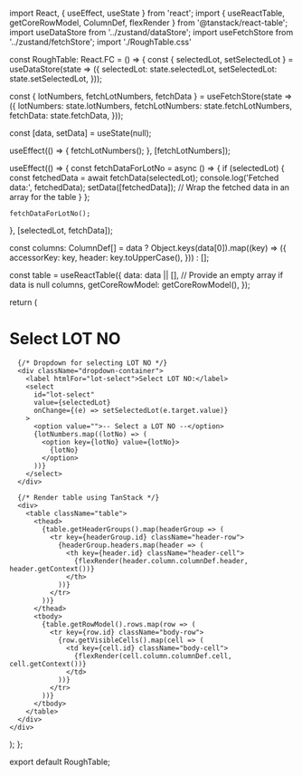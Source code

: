 import React, { useEffect, useState } from 'react';
import { useReactTable, getCoreRowModel, ColumnDef, flexRender } from '@tanstack/react-table';
import useDataStore from '../zustand/dataStore';
import useFetchStore from '../zustand/fetchStore';
import './RoughTable.css'

const RoughTable: React.FC = () => {
  const { selectedLot, setSelectedLot } = useDataStore(state => ({
    selectedLot: state.selectedLot,
    setSelectedLot: state.setSelectedLot,
  }));

  const { lotNumbers, fetchLotNumbers, fetchData } = useFetchStore(state => ({
    lotNumbers: state.lotNumbers,
    fetchLotNumbers: state.fetchLotNumbers,
    fetchData: state.fetchData,
  }));

  const [data, setData] = useState<any>(null);

  useEffect(() => {
    fetchLotNumbers();
  }, [fetchLotNumbers]);

  useEffect(() => {
    const fetchDataForLotNo = async () => {
      if (selectedLot) {
        const fetchedData = await fetchData(selectedLot);
        console.log('Fetched data:', fetchedData);
        setData([fetchedData]); // Wrap the fetched data in an array for the table
      }
    };

    fetchDataForLotNo();
  }, [selectedLot, fetchData]);

  const columns: ColumnDef<any>[] = data ? Object.keys(data[0]).map((key) => ({
    accessorKey: key,
    header: key.toUpperCase(),
  })) : [];

  const table = useReactTable({
    data: data || [], // Provide an empty array if data is null
    columns,
    getCoreRowModel: getCoreRowModel(),
  });

  return (
    <div className="container">
      <h1 className="heading">Select LOT NO</h1>

      {/* Dropdown for selecting LOT NO */}
      <div className="dropdown-container">
        <label htmlFor="lot-select">Select LOT NO:</label>
        <select
          id="lot-select"
          value={selectedLot}
          onChange={(e) => setSelectedLot(e.target.value)}
        >
          <option value="">-- Select a LOT NO --</option>
          {lotNumbers.map((lotNo) => (
            <option key={lotNo} value={lotNo}>
              {lotNo}
            </option>
          ))}
        </select>
      </div>

      {/* Render table using TanStack */}
      <div>
        <table className="table">
          <thead>
            {table.getHeaderGroups().map(headerGroup => (
              <tr key={headerGroup.id} className="header-row">
                {headerGroup.headers.map(header => (
                  <th key={header.id} className="header-cell">
                    {flexRender(header.column.columnDef.header, header.getContext())}
                  </th>
                ))}
              </tr>
            ))}
          </thead>
          <tbody>
            {table.getRowModel().rows.map(row => (
              <tr key={row.id} className="body-row">
                {row.getVisibleCells().map(cell => (
                  <td key={cell.id} className="body-cell">
                    {flexRender(cell.column.columnDef.cell, cell.getContext())}
                  </td>
                ))}
              </tr>
            ))}
          </tbody>
        </table>
      </div>
    </div>
  );
};

export default RoughTable;
